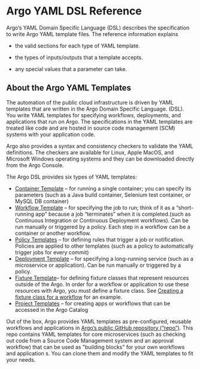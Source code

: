 # Argo YAML DSL Reference

Argo’s YAML Domain Specific Language (DSL) describes the specification to write Argo YAML template files. The reference information explains

*   the valid sections for each type of YAML template.

*   the types of inputs/outputs that a template accepts.

*   any special values that a parameter can take.

## About the Argo YAML Templates

The automation of the public cloud infrastructure is driven by YAML templates that are written in the Argo Domain Specific Language. (DSL). You write YAML templates for specifying workflows, deployments, and applications that run on Argo. The specifications in the YAML templates are treated like code and are hosted in source code management (SCM) systems with your application code.

Argo also provides a syntax and consistency checkers to validate the YAML definitions. The checkers are available for Linux, Apple MacOS, and Microsoft Windows operating systems and they can be downloaded directly from the Argo Console.

The Argo DSL provides six types of YAML templates:

*   [Container Template](./../yaml/container_templates.md) – for running a single container; you can specify its parameters (such as a Java build container, Selenium test container, or MySQL DB container)
*   [Workflow Template](./../yaml/workflow_templates.md) – for specifying the job to run; think of it as a “short-running app” because a job “terminates” when it is completed.(such as Continuous Integration or Continuous Deployment workflows). Can be run manually or triggered by a policy. Each step in a workflow can be a container or another workflow.
*   [Policy Templates](./../yaml/policy_templates.md) – for defining rules that trigger a job or notification. Policies are applied to other templates (such as a policy to automatically trigger jobs for every commit)
*   [Deployment Template](./../yaml/deployment_template.md) – for specifying a long-running service (such as a microservice or application). Can be run manually or triggered by a policy.
*   [Fixture Template](./../yaml/fixture_template.md)– for defining fixture classes that represent resources outside of the Argo. In order for a workflow or application to use these resources with Argo, you must define a fixture class. See [Creating a fixture class for a workflow](ex_create_managed_fixtures.htm#CreateFixture) for an example.
*   [Project Templates](./../yaml/project_templates.md) – for creating apps or workflows that can be accessed in the Argo Catalog

Out of the box, Argo provides YAML templates as pre-configured, reusable workflows and applications in [Argo’s public GitHub repository (“repo”)](https://github.com/argoproj "Argo GitHub Repository"). This repo contains YAML templates for core microservices (such as checking out code from a Source Code Management system and an approval workflow) that can be used as "building blocks" for your own workflows and application s. You can clone them and modify the YAML templates to fit your needs.
